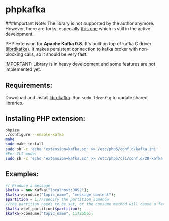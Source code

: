 phpkafka
========


###Important Note: The library is not supported by the author anymore. However, there are forks, especially [this one](https://github.com/EVODelavega/phpkafka) which is still in the active development.

PHP extension for **Apache Kafka 0.8**. It's built on top of kafka C driver ([librdkafka](https://github.com/edenhill/librdkafka/)).
It makes persistent connection to kafka broker with non-blocking calls, so it should be very fast.

IMPORTANT: Library is in heavy development and some features are not implemented yet.

Requirements:
-------------
Download and install [librdkafka](https://github.com/edenhill/librdkafka/). Run `sudo ldconfig` to update shared libraries.

Installing PHP extension:
----------
```bash
phpize
./configure --enable-kafka
make
sudo make install
sudo sh -c 'echo "extension=kafka.so" >> /etc/php5/conf.d/kafka.ini'
#For CLI mode:
sudo sh -c 'echo "extension=kafka.so" >> /etc/php5/cli/conf.d/20-kafka.ini'
```

Examples:
--------
```php
// Produce a message
$kafka = new Kafka("localhost:9092");
$kafka->produce("topic_name", "message content");
$partition = 1;//specify the partition somehow
//the partition needs to be set, or the consume method will cause a fatal error (C code: exit(1);)
$kafka->set_partition($partition);
$kafka->consume("topic_name", 1172556);
```
